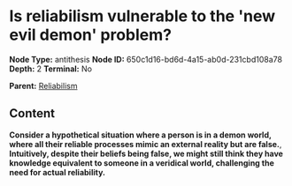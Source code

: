 # Is reliabilism vulnerable to the 'new evil demon' problem?

**Node Type:** antithesis
**Node ID:** 650c1d16-bd6d-4a15-ab0d-231cbd108a78
**Depth:** 2
**Terminal:** No

**Parent:** [Reliabilism](reliabilism.md)

## Content

**Consider a hypothetical situation where a person is in a demon world, where all their reliable processes mimic an external reality but are false.**, **Intuitively, despite their beliefs being false, we might still think they have knowledge equivalent to someone in a veridical world, challenging the need for actual reliability.**
